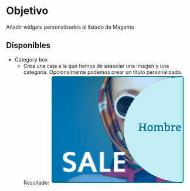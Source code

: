# Objetivo

Añadir widgets personalizados al listado de Magento

## Disponibles

- Category box
  - Crea una caja a la que hemos de associar una imagen y una categoria. Opcionalmente podemos crear un titulo personalizado.
    Resultado:
    ![Category BOX](./DOC/images/category_box.png)





